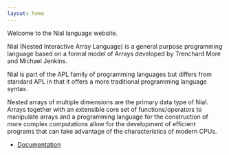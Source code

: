 ```yaml
---
layout: home
---
```


Welcome to the Nial language website.

Nial (Nested Interactive Array Language) is a general purpose programming language based on a formal model of Arrays developed by Trenchard More and Michael Jenkins.

Nial is part of the APL family of programming languages but differs from standard APL in that it offers a more traditional programming language syntax.

Nested arrays of multiple dimensions are the primary data type of Nial. Arrays together with an extensible core set of functions/operators to manipulate arrays and a programming language for the construction of more complex computations allow for the development of efficient programs that can take advantage of the characteristics of modern CPUs.

- [Documentation](ndocs/index.md)

